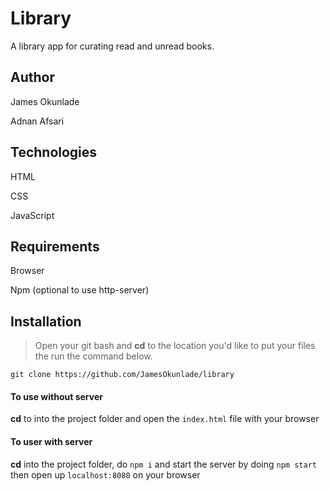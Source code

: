 # Library
A library app for curating read and unread books.

## Author
James Okunlade

Adnan Afsari

## Technologies
HTML

CSS

JavaScript

## Requirements

Browser

Npm (optional to use http-server)

## Installation
> Open your git bash and **cd** to the location you'd like to put your files the run the command below.

`git clone https://github.com/JamesOkunlade/library`

#### To use without server

**cd** to into the project folder and open the `index.html` file with your browser


#### To user with server

**cd** into the project folder, do `npm i` and start the server by doing `npm start` then open up `localhost:8080` on your browser
